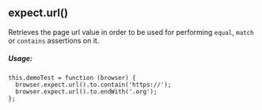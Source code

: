 ## expect.url()

Retrieves the page url value in order to be used for performing `equal`, `match` or `contains` assertions on it.

##### Usage:
<div class="sample-test">
<pre class="line-numbers" data-language="javascript"><code class="language-javascript">this.demoTest = function (browser) {
  browser.expect.url().to.contain('https://');
  browser.expect.url().to.endWith('.org');
};</code></pre>
</div>
